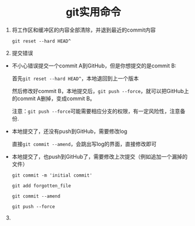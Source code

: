 # 　　　　　　git实用命令
1. 将工作区和缓冲区的内容全部清除，并退到最近的commit内容

   `git reset --hard HEAD^`


2. 提交错误

+ 不小心错误提交一个commit A到GitHub，但是你想提交的是commit B:

   首先`git reset --hard HEAD^`，本地退回到上一个版本

   然后修改好commit B，本地提交后，`git push --force`，就可以把GitHub上的commit A删掉，变成commit B。

   注意：`git push --force`可能需要相应分支的权限，有一定风险性，注意备份.

+ 本地提交了，还没有push到GitHub，需要修改log

  直接`git commit --amend`，会跳出写log的界面，直接修改即可

+ 本地提交了，也push到GitHub了，需要修改上次提交（例如追加一个漏掉的文件）

  `git commit -m 'initial commit'`

  `git add forgotten_file`

  `git commit --amend`

  `git push --force`

3. 
